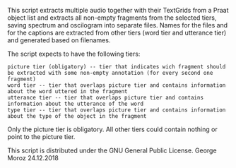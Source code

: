 This script extracts multiple audio together with their TextGrids from a Praat object list and extracts all non-empty fragments from the selected tiers, saving spectrum and oscilogram into separate files. Names for the files and for the captions are extracted from other tiers (word tier and utterance tier) and generated based on filenames.

The script expects to have the following tiers:

    picture tier (obligatory) -- tier that indicates wich fragment should be extracted with some non-empty annotation (for every second one fragment)
    word tier -- tier that overlaps picture tier and contains information about the word uttered in the fragment
    utterance tier -- tier that overlaps picture tier and contains information about the utterance of the word
    type tier -- tier that overlaps picture tier and contains information about the type of the object in the fragment

Only the picture tier is obligatory. All other tiers could contain nothing or point to the picture tier.

This script is distributed under the GNU General Public License. George Moroz 24.12.2018